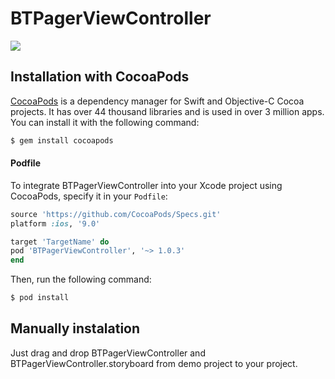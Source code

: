 # BTPagerViewController

![](https://media.giphy.com/media/9r6GWovWd9JRQVRa5X/giphy.gif)

## Installation with CocoaPods

[CocoaPods](http://cocoapods.org) is a dependency manager for Swift and Objective-C Cocoa projects. It has over 44 thousand libraries and is used in over 3 million apps. You can install it with the following command:

```bash
$ gem install cocoapods
```

#### Podfile

To integrate BTPagerViewController into your Xcode project using CocoaPods, specify it in your `Podfile`:

```ruby
source 'https://github.com/CocoaPods/Specs.git'
platform :ios, '9.0'

target 'TargetName' do
pod 'BTPagerViewController', '~> 1.0.3'
end
```

Then, run the following command:

```bash
$ pod install
```

## Manually instalation

Just drag and drop BTPagerViewController and BTPagerViewController.storyboard from demo project to your project. 
